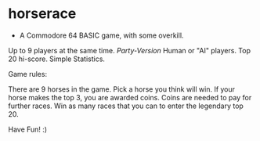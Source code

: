 # horserace
- A Commodore 64 BASIC game, with some overkill.

Up to 9 players at the same time. *Party-Version*
Human or "AI" players.
Top 20 hi-score.
Simple Statistics.

Game rules:

There are 9 horses in the game.
Pick a horse you think will win.
If your horse makes the top 3,
you are awarded coins. Coins are
needed to pay for further races.
Win as many races that you can
to enter the legendary top 20.

Have Fun! :)
